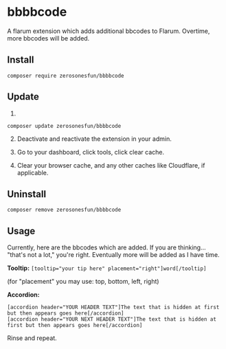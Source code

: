 # bbbbcode

A flarum extension which adds additional bbcodes to Flarum. Overtime, more bbcodes will be added.

## Install

`composer require zerosonesfun/bbbbcode`

## Update

1)

`composer update zerosonesfun/bbbbcode`

2) Deactivate and reactivate the extension in your admin.

3) Go to your dashboard, click tools, click clear cache.

4) Clear your browser cache, and any other caches like Cloudflare, if applicable.

## Uninstall

`composer remove zerosonesfun/bbbbcode`

## Usage

Currently, here are the bbcodes which are added. If you are thinking... "that's not a lot," you're right. Eventually more will be added as I have time.

**Tooltip:** `[tooltip="your tip here" placement="right"]word[/tooltip]`

(for "placement" you may use: top, bottom, left, right)

**Accordion:**
~~~
[accordion header="YOUR HEADER TEXT"]The text that is hidden at first but then appears goes here[/accordion]
[accordion header="YOUR NEXT HEADER TEXT"]The text that is hidden at first but then appears goes here[/accordion]
~~~
Rinse and repeat.
